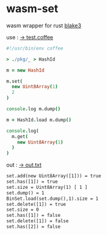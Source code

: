# wasm-set

wasm wrapper for rust [blake3](https://docs.rs/blake3/latest/blake3/)

use :
[→ test.coffee](test.coffee)

```coffee
#!/usr/bin/env coffee

> ./pkg/_ > HashId

m = new HashId

m.set(
  new Uint8Array(1)
  2
)

console.log m.dump()

m = HashId.load m.dump()

console.log(
  m.get(
    new Uint8Array(1)
  )
)
```


out :
[→ out.txt](out.txt)

```txt
set.add(new Uint8Array([1])) = true
set.has([1]) = true
set.size = Uint8Array(1) [ 1 ]
set.dump() = 1
BinSet.load(set.dump(),1).size = 1
set.delete([1]) = true
set.size = 0
set.has([1]) = false
set.delete([1]) = false
set.has([2]) = false
```

